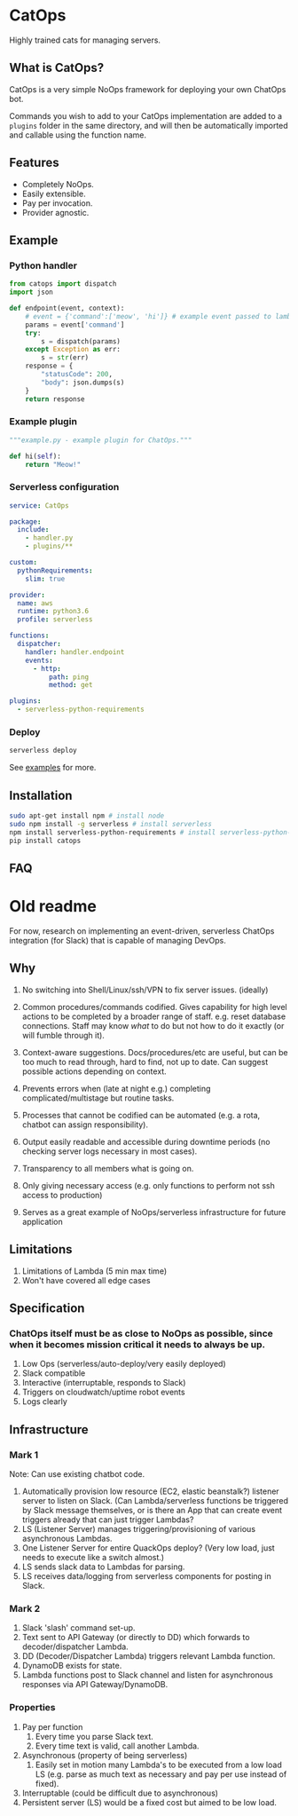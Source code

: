 # CatOps
Highly trained cats for managing servers.

## What is CatOps?

CatOps is a very simple NoOps framework for deploying your own ChatOps bot.

Commands you wish to add to your CatOps implementation are added to a `plugins`
folder in the same directory, and will then be automatically imported and callable
using the function name.

## Features

- Completely NoOps. 
- Easily extensible.
- Pay per invocation.
- Provider agnostic.

## Example

### Python handler

```python handler.py
from catops import dispatch
import json

def endpoint(event, context):
    # event = {'command':['meow', 'hi']} # example event passed to lambda
    params = event['command']
    try:
        s = dispatch(params)
    except Exception as err:
        s = str(err)
    response = {
        "statusCode": 200,
        "body": json.dumps(s)
    }
    return response
```

### Example plugin
```python plugins/example.py
"""example.py - example plugin for ChatOps."""

def hi(self):
    return "Meow!"

```

### Serverless configuration

```yaml serverless.yml
service: CatOps

package:
  include:
    - handler.py
    - plugins/**

custom:
  pythonRequirements:
    slim: true

provider:
  name: aws
  runtime: python3.6
  profile: serverless

functions:
  dispatcher:
    handler: handler.endpoint
    events:
      - http:
          path: ping
          method: get

plugins:
  - serverless-python-requirements
```

### Deploy

```bash
serverless deploy
```

See [examples](example/) for more.

## Installation

```bash
sudo apt-get install npm # install node
sudo npm install -g serverless # install serverless
npm install serverless-python-requirements # install serverless-python-requirements in the same directory as serverless.yml
pip install catops
```



## FAQ

# Old readme
For now, research on implementing an event-driven, serverless ChatOps integration (for Slack) that is capable of managing DevOps.

## Why

1. No switching into Shell/Linux/ssh/VPN to fix server issues. (ideally)
2. Common procedures/commands codified. Gives capability for high level actions to be completed by a broader range of staff. e.g. reset database connections. Staff may know *what* to do but not how to do it exactly (or will fumble through it).
3. Context-aware suggestions. Docs/procedures/etc are useful, but can be too much to read through, hard to find, not up to date. Can suggest possible actions depending on context.
4. Prevents errors when (late at night e.g.) completing complicated/multistage but routine tasks.
5. Processes that cannot be codified can be automated (e.g. a rota, chatbot can assign responsibility).
6. Output easily readable and accessible during downtime periods (no checking server logs necessary in most cases).
7. Transparency to all members what is going on.
8. Only giving necessary access (e.g. only functions to perform not ssh access to production)

9. Serves as a great example of NoOps/serverless infrastructure for future application

## Limitations

1. Limitations of Lambda (5 min max time)
2. Won't have covered all edge cases

## Specification

### ChatOps itself must be as close to NoOps as possible, since when it becomes mission critical it needs to always be up.

1. Low Ops (serverless/auto-deploy/very easily deployed)
2. Slack compatible
3. Interactive (interruptable, responds to Slack)
4. Triggers on cloudwatch/uptime robot events
5. Logs clearly

## Infrastructure

### Mark 1

Note: Can use existing chatbot code.

1. Automatically provision low resource (EC2, elastic beanstalk?) listener server to listen on Slack. (Can Lambda/serverless functions be triggered by Slack message themselves, or is there an App that can create event triggers already that can just trigger Lambdas?
2. LS (Listener Server) manages triggering/provisioning of various asynchronous Lambdas.
3. One Listener Server for entire QuackOps deploy? (Very low load, just needs to execute like a switch almost.)
4. LS sends slack data to Lambdas for parsing.
5. LS receives data/logging from serverless components for posting in Slack.

### Mark 2

1. Slack 'slash' command set-up.
2. Text sent to API Gateway (or directly to DD) which forwards to decoder/dispatcher Lambda.
3. DD (Decoder/Dispatcher Lambda) triggers relevant Lambda function.
4. DynamoDB exists for state.
5. Lambda functions post to Slack channel and listen for asynchronous responses via API Gateway/DynamoDB.

### Properties

1. Pay per function
    1. Every time you parse Slack text.
    2. Every time text is valid, call another Lambda.
2. Asynchronous (property of being serverless)
    1. Easily set in motion many Lambda's to be executed from a low load LS (e.g. parse as much text as necessary and pay per use instead of fixed).
3. Interruptable (could be difficult due to asynchronous)
4. Persistent server (LS) would be a fixed cost but aimed to be low load.
